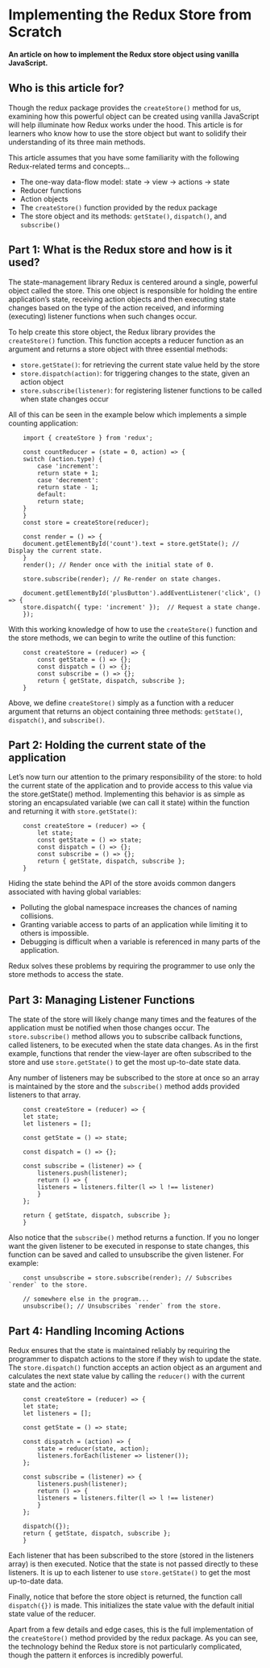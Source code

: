 # Implementing the Redux Store from Scratch

**An article on how to implement the Redux store object using vanilla JavaScript.**

## Who is this article for?

Though the redux package provides the `createStore()` method for us, examining how this powerful object can be created
using vanilla JavaScript will help illuminate how Redux works under the hood. This article is for learners who know how
to use the store object but want to solidify their understanding of its three main methods.

This article assumes that you have some familiarity with the following Redux-related terms and concepts…

- The one-way data-flow model: state → view → actions → state
- Reducer functions
- Action objects
- The `createStore()` function provided by the redux package
- The store object and its methods: `getState()`, `dispatch()`, and `subscribe()`

## Part 1: What is the Redux store and how is it used?

The state-management library Redux is centered around a single, powerful object called the store. This one object is
responsible for holding the entire application’s state, receiving action objects and then executing state changes based
on the type of the action received, and informing (executing) listener functions when such changes occur.

To help create this store object, the Redux library provides the `createStore()` function. This function accepts a
reducer function as an argument and returns a store object with three essential methods:

- `store.getState()`: for retrieving the current state value held by the store
- `store.dispatch(action)`: for triggering changes to the state, given an action object
- `store.subscribe(listener)`: for registering listener functions to be called when state changes occur

All of this can be seen in the example below which implements a simple counting application:

        import { createStore } from 'redux';

        const countReducer = (state = 0, action) => {
        switch (action.type) {
            case 'increment':
            return state + 1;
            case 'decrement':
            return state - 1;
            default:
            return state;
        }
        }
        const store = createStore(reducer);

        const render = () => {
        document.getElementById('count').text = store.getState(); // Display the current state.
        }
        render(); // Render once with the initial state of 0.

        store.subscribe(render); // Re-render on state changes.

        document.getElementById('plusButton').addEventListener('click', () => {
        store.dispatch({ type: 'increment' });  // Request a state change.
        });

With this working knowledge of how to use the `createStore()` function and the store methods, we can begin to write the
outline of this function:

        const createStore = (reducer) => {
            const getState = () => {};
            const dispatch = () => {};
            const subscribe = () => {};
            return { getState, dispatch, subscribe };
        }

Above, we define `createStore()` simply as a function with a reducer argument that returns an object containing three
methods: `getState()`, `dispatch()`, and `subscribe()`.

## Part 2: Holding the current state of the application

Let’s now turn our attention to the primary responsibility of the store: to hold the current state of the application
and to provide access to this value via the store.getState() method. Implementing this behavior is as simple as storing
an encapsulated variable (we can call it state) within the function and returning it with `store.getState()`:

        const createStore = (reducer) => {
            let state;
            const getState = () => state;
            const dispatch = () => {};
            const subscribe = () => {};
            return { getState, dispatch, subscribe };
        }

Hiding the state behind the API of the store avoids common dangers associated with having global variables:

- Polluting the global namespace increases the chances of naming collisions.
- Granting variable access to parts of an application while limiting it to others is impossible.
- Debugging is difficult when a variable is referenced in many parts of the application.

Redux solves these problems by requiring the programmer to use only the store methods to access the state.

## Part 3: Managing Listener Functions

The state of the store will likely change many times and the features of the application must be notified when those
changes occur. The `store.subscribe()` method allows you to subscribe callback functions, called listeners, to be
executed when the state data changes. As in the first example, functions that render the view-layer are often subscribed
to the store and use `store.getState()` to get the most up-to-date state data.

Any number of listeners may be subscribed to the store at once so an array is maintained by the store and the
`subscribe()` method adds provided listeners to that array.

        const createStore = (reducer) => {
        let state;
        let listeners = [];

        const getState = () => state;

        const dispatch = () => {};

        const subscribe = (listener) => {
            listeners.push(listener);
            return () => {
            listeners = listeners.filter(l => l !== listener)
            }
        };

        return { getState, dispatch, subscribe };
        }

Also notice that the `subscribe()` method returns a function. If you no longer want the given listener to be executed in
response to state changes, this function can be saved and called to unsubscribe the given listener. For example:

        const unsubscribe = store.subscribe(render); // Subscribes `render` to the store.

        // somewhere else in the program...
        unsubscribe(); // Unsubscribes `render` from the store.

## Part 4: Handling Incoming Actions

Redux ensures that the state is maintained reliably by requiring the programmer to dispatch actions to the store if they
wish to update the state. The `store.dispatch()` function accepts an action object as an argument and calculates the
next state value by calling the `reducer()` with the current state and the action:

        const createStore = (reducer) => {
        let state;
        let listeners = [];

        const getState = () => state;

        const dispatch = (action) => {
            state = reducer(state, action);
            listeners.forEach(listener => listener());
        };

        const subscribe = (listener) => {
            listeners.push(listener);
            return () => {
            listeners = listeners.filter(l => l !== listener)
            }
        };

        dispatch({});
        return { getState, dispatch, subscribe };
        }

Each listener that has been subscribed to the store (stored in the listeners array) is then executed. Notice that the
state is not passed directly to these listeners. It is up to each listener to use `store.getState()` to get the most
up-to-date data.

Finally, notice that before the store object is returned, the function call `dispatch({})` is made. This initializes the
state value with the default initial state value of the reducer.

Apart from a few details and edge cases, this is the full implementation of the `createStore()` method provided by the
redux package. As you can see, the technology behind the Redux store is not particularly complicated, though the pattern
it enforces is incredibly powerful.
